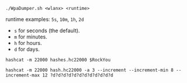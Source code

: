 `./WpaDumper.sh <wlanx> <runtime>`

runtime examples: `5s`, `10m`, `1h`, `2d`
- `s` for seconds (the default).
- `m` for minutes.
- `h` for hours.
- `d` for days.


`hashcat -m 22000 hashes.hc22000 $RockYou`

`hashcat -m 22000 hash.hc22000 -a 3 --increment --increment-min 8 --increment-max 12 ?d?d?d?d?d?d?d?d?d?d?d?d`
